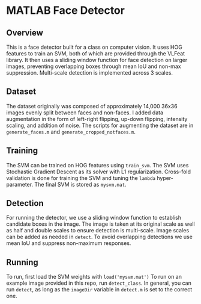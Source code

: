 # MATLAB Face Detector


## Overview
This is a face detector built for a class on computer vision. It uses HOG features to train an SVM, both of which are provided through the VLFeat library. It then uses a sliding window function for face detection on larger images, preventing overlapping boxes through mean IoU and non-max suppression. Multi-scale detection is implemented across 3 scales.


## Dataset
The dataset originally was composed of approximately 14,000 36x36 images evenly split between faces and non-faces. I added data augmentation in the form of left-right flipping, up-down flipping, intensity scaling, and addition of noise. The scripts for augmenting the dataset are in `generate_faces.m` and `generate_cropped_notfaces.m`.

## Training

The SVM can be trained on HOG features using `train_svm`. The SVM uses Stochastic Gradient Descent as its solver with L1 regularization. Cross-fold validation is done for training the SVM and tuning the `lambda` hyper-parameter. The final SVM is stored as `mysvm.mat`.

## Detection

For running the detector, we use a sliding window function to establish candidate boxes in the image. The image is taken at its original scale as well as half and double scales to ensure detection is multi-scale. Image scales can be added as needed in `detect`. To avoid overlapping detections we use mean IoU and suppress non-maximum responses. 


## Running

To run, first load the SVM weights with `load('mysvm.mat')`
To run on an example image provided in this repo, run `detect_class`. 
In general, you can run `detect`, as long as the `imageDir` variable in `detect.m` is set to the correct one.